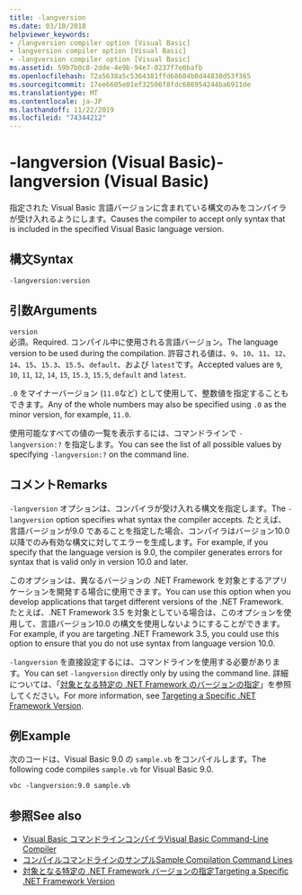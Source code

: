 ```yaml
---
title: -langversion
ms.date: 03/10/2018
helpviewer_keywords:
- /langversion compiler option [Visual Basic]
- langversion compiler option [Visual Basic]
- -langversion compiler option [Visual Basic]
ms.assetid: 59b7b0c8-2dde-4e9b-94e7-0237f7e0bafb
ms.openlocfilehash: 72a5638a5c5364381ffd68604b0d44830d53f365
ms.sourcegitcommit: 17ee6605e01ef32506f8fdc686954244ba6911de
ms.translationtype: MT
ms.contentlocale: ja-JP
ms.lasthandoff: 11/22/2019
ms.locfileid: "74344212"
---
```

# <a name="-langversion-visual-basic"></a><span data-ttu-id="6d998-102">-langversion (Visual Basic)</span><span class="sxs-lookup"><span data-stu-id="6d998-102">-langversion (Visual Basic)</span></span>
<span data-ttu-id="6d998-103">指定された Visual Basic 言語バージョンに含まれている構文のみをコンパイラが受け入れるようにします。</span><span class="sxs-lookup"><span data-stu-id="6d998-103">Causes the compiler to accept only syntax that is included in the specified Visual Basic language version.</span></span>  
  
## <a name="syntax"></a><span data-ttu-id="6d998-104">構文</span><span class="sxs-lookup"><span data-stu-id="6d998-104">Syntax</span></span>  
  
```console  
-langversion:version  
```  
  
## <a name="arguments"></a><span data-ttu-id="6d998-105">引数</span><span class="sxs-lookup"><span data-stu-id="6d998-105">Arguments</span></span>  
 `version`  
 <span data-ttu-id="6d998-106">必須。</span><span class="sxs-lookup"><span data-stu-id="6d998-106">Required.</span></span> <span data-ttu-id="6d998-107">コンパイル中に使用される言語バージョン。</span><span class="sxs-lookup"><span data-stu-id="6d998-107">The language version to be used during the compilation.</span></span> <span data-ttu-id="6d998-108">許容される値は、`9`、`10`、`11`、`12`、`14`、`15`、`15.3`、`15.5`、`default`、および `latest`です。</span><span class="sxs-lookup"><span data-stu-id="6d998-108">Accepted values are `9`, `10`, `11`, `12`, `14`, `15`, `15.3`, `15.5`, `default` and `latest`.</span></span>

 <span data-ttu-id="6d998-109">`.0` をマイナーバージョン (`11.0`など) として使用して、整数値を指定することもできます。</span><span class="sxs-lookup"><span data-stu-id="6d998-109">Any of the whole numbers may also be specified using `.0` as the minor version, for example, `11.0`.</span></span>

 <span data-ttu-id="6d998-110">使用可能なすべての値の一覧を表示するには、コマンドラインで `-langversion:?` を指定します。</span><span class="sxs-lookup"><span data-stu-id="6d998-110">You can see the list of all possible values by specifying `-langversion:?` on the command line.</span></span>  
  
## <a name="remarks"></a><span data-ttu-id="6d998-111">コメント</span><span class="sxs-lookup"><span data-stu-id="6d998-111">Remarks</span></span>  
 <span data-ttu-id="6d998-112">`-langversion` オプションは、コンパイラが受け入れる構文を指定します。</span><span class="sxs-lookup"><span data-stu-id="6d998-112">The `-langversion` option specifies what syntax the compiler accepts.</span></span> <span data-ttu-id="6d998-113">たとえば、言語バージョンが9.0 であることを指定した場合、コンパイラはバージョン10.0 以降でのみ有効な構文に対してエラーを生成します。</span><span class="sxs-lookup"><span data-stu-id="6d998-113">For example, if you specify that the language version is 9.0, the compiler generates errors for syntax that is valid only in version 10.0 and later.</span></span>  
  
 <span data-ttu-id="6d998-114">このオプションは、異なるバージョンの .NET Framework を対象とするアプリケーションを開発する場合に使用できます。</span><span class="sxs-lookup"><span data-stu-id="6d998-114">You can use this option when you develop applications that target different versions of the .NET Framework.</span></span> <span data-ttu-id="6d998-115">たとえば、.NET Framework 3.5 を対象としている場合は、このオプションを使用して、言語バージョン10.0 の構文を使用しないようにすることができます。</span><span class="sxs-lookup"><span data-stu-id="6d998-115">For example, if you are targeting .NET Framework 3.5, you could use this option to ensure that you do not use syntax from language version 10.0.</span></span>  
  
 <span data-ttu-id="6d998-116">`-langversion` を直接設定するには、コマンドラインを使用する必要があります。</span><span class="sxs-lookup"><span data-stu-id="6d998-116">You can set `-langversion` directly only by using the command line.</span></span> <span data-ttu-id="6d998-117">詳細については、「[対象となる特定の .NET Framework のバージョンの指定](/visualstudio/ide/visual-studio-multi-targeting-overview)」を参照してください。</span><span class="sxs-lookup"><span data-stu-id="6d998-117">For more information, see [Targeting a Specific .NET Framework Version](/visualstudio/ide/visual-studio-multi-targeting-overview).</span></span>  
  
## <a name="example"></a><span data-ttu-id="6d998-118">例</span><span class="sxs-lookup"><span data-stu-id="6d998-118">Example</span></span>  
 <span data-ttu-id="6d998-119">次のコードは、Visual Basic 9.0 の `sample.vb` をコンパイルします。</span><span class="sxs-lookup"><span data-stu-id="6d998-119">The following code compiles `sample.vb` for Visual Basic 9.0.</span></span>  
  
```console  
vbc -langversion:9.0 sample.vb  
```  
  
## <a name="see-also"></a><span data-ttu-id="6d998-120">参照</span><span class="sxs-lookup"><span data-stu-id="6d998-120">See also</span></span>

- [<span data-ttu-id="6d998-121">Visual Basic コマンドラインコンパイラ</span><span class="sxs-lookup"><span data-stu-id="6d998-121">Visual Basic Command-Line Compiler</span></span>](../../../visual-basic/reference/command-line-compiler/index.md)
- [<span data-ttu-id="6d998-122">コンパイルコマンドラインのサンプル</span><span class="sxs-lookup"><span data-stu-id="6d998-122">Sample Compilation Command Lines</span></span>](../../../visual-basic/reference/command-line-compiler/sample-compilation-command-lines.md)
- [<span data-ttu-id="6d998-123">対象となる特定の .NET Framework バージョンの指定</span><span class="sxs-lookup"><span data-stu-id="6d998-123">Targeting a Specific .NET Framework Version</span></span>](/visualstudio/ide/visual-studio-multi-targeting-overview)
